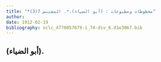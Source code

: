 ```yaml
---
title: "*مخطوطات ومطبوعات : (أبو الضياء).*. المقتبس 7(3)"
author: 
date: 1912-02-19
bibliography: oclc_4770057679-i_74-div_6.d1e3067.bib
---
```




##  (أبو الضياء). 

